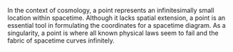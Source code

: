 
In the context of cosmology, a point represents an infinitesimally small location within spacetime. Although it lacks spatial extension, a point is an essential tool in formulating the coordinates for a spacetime diagram. As a singularity, a point is where all known physical laws seem to fail and the fabric of spacetime curves infinitely.

